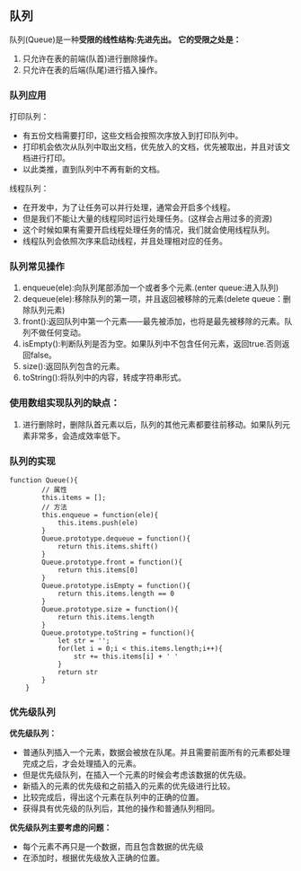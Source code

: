 ## 队列
队列(Queue)是一种**受限的线性结构:先进先出。**
**它的受限之处是：**
1. 只允许在表的前端(队首)进行删除操作。
2. 只允许在表的后端(队尾)进行插入操作。

### 队列应用
打印队列：
- 有五份文档需要打印，这些文档会按照次序放入到打印队列中。
- 打印机会依次从队列中取出文档，优先放入的文档，优先被取出，并且对该文档进行打印。
- 以此类推，直到队列中不再有新的文档。

线程队列：
- 在开发中，为了让任务可以并行处理，通常会开启多个线程。
- 但是我们不能让大量的线程同时运行处理任务。(这样会占用过多的资源)
- 这个时候如果有需要开启线程处理任务的情况，我们就会使用线程队列。
- 线程队列会依照次序来启动线程，并且处理相对应的任务。

### 队列常见操作
1. enqueue(ele):向队列尾部添加一个或者多个元素.(enter queue:进入队列)
2. dequeue(ele):移除队列的第一项，并且返回被移除的元素(delete queue：删除队列元素)
3. front():返回队列中第一个元素——最先被添加，也将是最先被移除的元素。队列不做任何变动。
4. isEmpty():判断队列是否为空。如果队列中不包含任何元素，返回true.否则返回false。
5. size():返回队列包含的元素。
6. toString():将队列中的内容，转成字符串形式。

### 使用数组实现队列的缺点：
1. 进行删除时，删除队首元素以后，队列的其他元素都要往前移动。如果队列元素非常多，会造成效率低下。

### 队列的实现
```
function Queue(){
        // 属性
        this.items = [];
        // 方法
        this.enqueue = function(ele){
            this.items.push(ele)
        }
        Queue.prototype.dequeue = function(){
            return this.items.shift()
        }
        Queue.prototype.front = function(){
            return this.items[0]
        }
        Queue.prototype.isEmpty = function(){
            return this.items.length == 0
        }
        Queue.prototype.size = function(){
            return this.items.length
        }
        Queue.prototype.toString = function(){
            let str = '';
            for(let i = 0;i < this.items.length;i++){
                str += this.items[i] + ' '
            }
            return str
        }
    }

```

### 优先级队列

**优先级队列：**

- 普通队列插入一个元素，数据会被放在队尾。并且需要前面所有的元素都处理完成之后，才会处理插入的元素。
- 但是优先级队列，在插入一个元素的时候会考虑该数据的优先级。
- 新插入的元素的优先级和之前插入的元素的优先级进行比较。
- 比较完成后，得出这个元素在队列中的正确的位置。
- 获得具有优先级的队列后，其他的操作和普通队列相同。

**优先级队列主要考虑的问题：**
- 每个元素不再只是一个数据，而且包含数据的优先级
- 在添加时，根据优先级放入正确的位置。